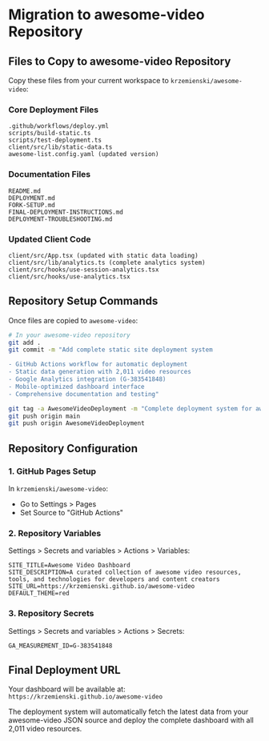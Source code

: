 # Migration to awesome-video Repository

## Files to Copy to awesome-video Repository

Copy these files from your current workspace to `krzemienski/awesome-video`:

### Core Deployment Files
```
.github/workflows/deploy.yml
scripts/build-static.ts
scripts/test-deployment.ts
client/src/lib/static-data.ts
awesome-list.config.yaml (updated version)
```

### Documentation Files
```
README.md
DEPLOYMENT.md
FORK-SETUP.md
FINAL-DEPLOYMENT-INSTRUCTIONS.md
DEPLOYMENT-TROUBLESHOOTING.md
```

### Updated Client Code
```
client/src/App.tsx (updated with static data loading)
client/src/lib/analytics.ts (complete analytics system)
client/src/hooks/use-session-analytics.tsx
client/src/hooks/use-analytics.tsx
```

## Repository Setup Commands

Once files are copied to `awesome-video`:

```bash
# In your awesome-video repository
git add .
git commit -m "Add complete static site deployment system

- GitHub Actions workflow for automatic deployment
- Static data generation with 2,011 video resources
- Google Analytics integration (G-383541848)
- Mobile-optimized dashboard interface
- Comprehensive documentation and testing"

git tag -a AwesomeVideoDeployment -m "Complete deployment system for awesome-video dashboard"
git push origin main
git push origin AwesomeVideoDeployment
```

## Repository Configuration

### 1. GitHub Pages Setup
In `krzemienski/awesome-video`:
- Go to Settings > Pages
- Set Source to "GitHub Actions"

### 2. Repository Variables
Settings > Secrets and variables > Actions > Variables:
```
SITE_TITLE=Awesome Video Dashboard
SITE_DESCRIPTION=A curated collection of awesome video resources, tools, and technologies for developers and content creators
SITE_URL=https://krzemienski.github.io/awesome-video
DEFAULT_THEME=red
```

### 3. Repository Secrets
Settings > Secrets and variables > Actions > Secrets:
```
GA_MEASUREMENT_ID=G-383541848
```

## Final Deployment URL
Your dashboard will be available at: `https://krzemienski.github.io/awesome-video`

The deployment system will automatically fetch the latest data from your awesome-video JSON source and deploy the complete dashboard with all 2,011 video resources.